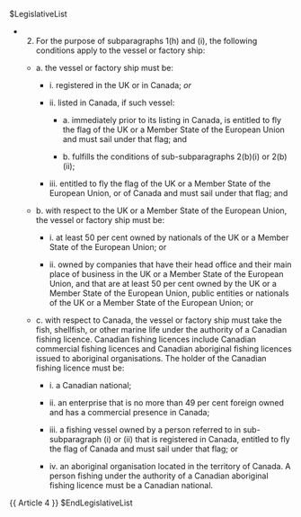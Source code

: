 $LegislativeList
* 2. For the purpose of subparagraphs 1(h) and (i), the following conditions apply to the vessel or factory ship:

   * a. the vessel or factory ship must be:

      * i. registered in the UK or in Canada; *or*

      * ii. listed in Canada, if such vessel:

         * a. immediately prior to its listing in Canada, is entitled to fly the flag of the UK or a Member State of the European Union and must sail under that flag; and

         * b. fulfills the conditions of sub-subparagraphs 2(b)(i) or 2(b)(ii);

      * iii. entitled to fly the flag of the UK or a Member State of the European Union, or of Canada and must sail under that flag; and

   * b. with respect to the UK or a Member State of the European Union, the vessel or factory ship must be:

      * i. at least 50 per cent owned by nationals of the UK or a Member State of the European Union; or

      * ii. owned by companies that have their head office and their main place of business in the UK or a Member State of the European Union, and that are at least 50 per cent owned by the UK or a Member State of the European Union, public entities or nationals of the UK or a Member State of the European Union; or

   * c. with respect to Canada, the vessel or factory ship must take the fish, shellfish, or other marine life under the authority of a Canadian fishing licence. Canadian fishing licences include Canadian commercial fishing licences and Canadian aboriginal fishing licences issued to aboriginal organisations. The holder of the Canadian fishing licence must be:

      * i. a Canadian national;

      * ii. an enterprise that is no more than 49 per cent foreign owned and has a commercial presence in Canada;

      * iii. a fishing vessel owned by a person referred to in sub-subparagraph (i) or (ii) that is registered in Canada, entitled to fly the flag of Canada and must sail under that flag; or

      * iv. an aboriginal organisation located in the territory of Canada. A person fishing under the authority of a Canadian aboriginal fishing licence must be a Canadian national.

{{ Article 4 }}
$EndLegislativeList